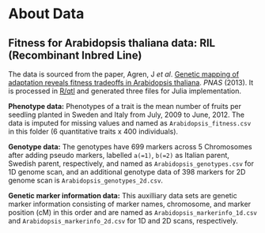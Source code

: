 # About Data

 
## Fitness for Arabidopsis thaliana data: RIL (Recombinant Inbred Line)

The data is sourced from the paper, Agren, J *et al*. [Genetic mapping of adaptation reveals fitness tradeoffs in Arabidopsis thaliana](https://www.pnas.org/content/110/52/21077). *PNAS* (2013).  It is processed in [R/qtl](https://rqtl.org) and generated three files for Julia 
implementation.

**Phenotype data:** 
Phenotypes of a trait is the mean number of fruits per seedling planted in Sweden and Italy from July, 2009 to June, 2012.  The data is 
imputed for missing values and named as `Arabidopsis_fitness.csv`  in this folder (6 quantitative traits x 400 individuals). 

**Genotype data:**
The genotypes have 699 markers across 5 Chromosomes after adding pseudo markers, labelled `a(=1)`, `b(=2)` as Italian parent, Swedish parent, 
respectively, and named as `Arabidopsis_genotypes.csv` for 1D genome scan, and an additional genotype data of 398 markers for 2D genome scan is `Arabidopsis_genotypes_2d.csv`.

**Genetic marker information data:**
This auxilliary data sets are genetic marker information consisting of marker names, chromosome, and marker position (cM) in this order and are named as 
`Arabidopsis_markerinfo_1d.csv` and `Arabidopsis_markerinfo_2d.csv` for 1D and 2D scans, respectively.



